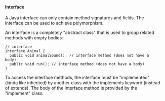 #### Interface
A Java interface can only contain method signatures and fields. The interface can be used to achieve polymorphism.

An interface is a completely "abstract class" that is used to group related methods with empty bodies:

```
// interface
interface Animal {
  public void animalSound(); // interface method (does not have a body)
  public void run(); // interface method (does not have a body)
}
```

To access the interface methods, the interface must be "implemented" (kinda like inherited) by another class with the implements keyword (instead of extends). 
The body of the interface method is provided by the "implement" class:
